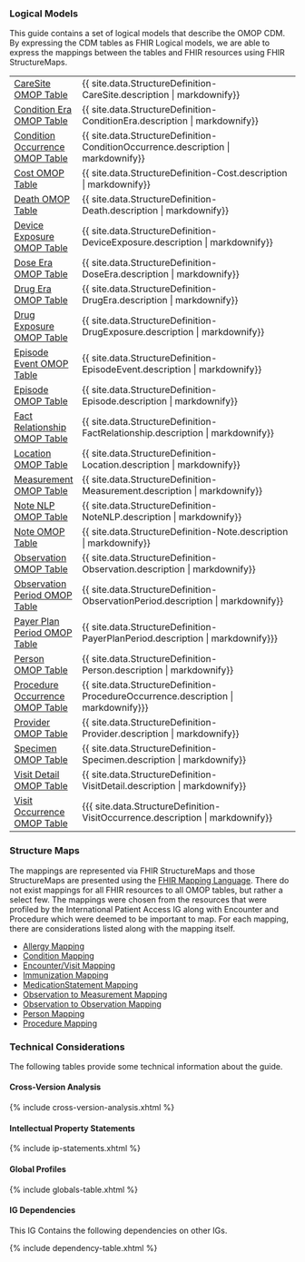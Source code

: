 ### Logical Models
This guide contains a set of logical models that describe the OMOP CDM.  By expressing the CDM tables as FHIR Logical models, we are able to express the mappings between the tables and FHIR resources using FHIR StructureMaps.

<table class="grid">
      <col style="width:20%"/>
      <tbody>
         <tr>
            <td style="column-width:30%">
               <a href="StructureDefinition-CareSite.html"
                  title="StructureDefinition/CareSite">CareSite OMOP Table</a>
            </td>
            <td>{{ site.data.StructureDefinition-CareSite.description | markdownify}}</td>
         </tr>
         <tr>
            <td style="column-width:30%">
               <a href="StructureDefinition-ConditionEra.html"
                  title="StructureDefinition/ConditionEra">Condition Era OMOP Table</a>
            </td>
            <td>{{ site.data.StructureDefinition-ConditionEra.description | markdownify}}</td>
         </tr>
         <tr>
            <td style="column-width:30%">
               <a href="StructureDefinition-ConditionOccurrence.html"
                  title="StructureDefinition/ConditionOccurrence">Condition Occurrence OMOP Table</a>
            </td>
            <td>{{ site.data.StructureDefinition-ConditionOccurrence.description | markdownify}}</td>
         </tr>
         <tr>
            <td style="column-width:30%">
               <a href="StructureDefinition-Cost.html" title="StructureDefinition/Cost">Cost OMOP Table</a>
            </td>
            <td>{{ site.data.StructureDefinition-Cost.description | markdownify}}</td>
         </tr>
         <tr>
            <td style="column-width:30%">
               <a href="StructureDefinition-Death.html" title="StructureDefinition/Death">Death OMOP Table</a>
            </td>
            <td>{{ site.data.StructureDefinition-Death.description | markdownify}}</td>
         </tr>
         <tr>
            <td style="column-width:30%">
               <a href="StructureDefinition-DeviceExposure.html"
                  title="StructureDefinition/DeviceExposure">Device Exposure OMOP Table</a>
            </td>
            <td>{{ site.data.StructureDefinition-DeviceExposure.description | markdownify}}</td>
         </tr>
         <tr>
            <td style="column-width:30%">
               <a href="StructureDefinition-DoseEra.html"
                  title="StructureDefinition/DoseEra">Dose Era OMOP Table</a>
            </td>
            <td>{{ site.data.StructureDefinition-DoseEra.description | markdownify}}</td>
         </tr>
         <tr>
            <td style="column-width:30%">
               <a href="StructureDefinition-DrugEra.html"
                  title="StructureDefinition/DrugEra">Drug Era OMOP Table</a>
            </td>
            <td>{{ site.data.StructureDefinition-DrugEra.description | markdownify}}</td>
         </tr>
         <tr>
            <td style="column-width:30%">
               <a href="StructureDefinition-DrugExposure.html"
                  title="StructureDefinition/DrugExposure">Drug Exposure OMOP Table</a>
            </td>
            <td>{{ site.data.StructureDefinition-DrugExposure.description | markdownify}}</td>
         </tr>
         <tr>
            <td style="column-width:30%">
               <a href="StructureDefinition-EpisodeEvent.html"
                  title="StructureDefinition/EpisodeEvent">Episode Event OMOP Table</a>
            </td>
            <td>{{ site.data.StructureDefinition-EpisodeEvent.description | markdownify}}</td>
         </tr>
         <tr>
            <td style="column-width:30%">
               <a href="StructureDefinition-Episode.html"
                  title="StructureDefinition/Episode">Episode OMOP Table</a>
            </td>
            <td>{{ site.data.StructureDefinition-Episode.description | markdownify}}</td>
         </tr>
         <tr>
            <td style="column-width:30%">
               <a href="StructureDefinition-FactRelationship.html"
                  title="StructureDefinition/FactRelationship">Fact Relationship OMOP Table</a>
            </td>
            <td>{{ site.data.StructureDefinition-FactRelationship.description | markdownify}}</td>
         </tr>
         <tr>
            <td style="column-width:30%">
               <a href="StructureDefinition-Location.html"
                  title="StructureDefinition/Location">Location OMOP Table</a>
            </td>
            <td>{{ site.data.StructureDefinition-Location.description | markdownify}}</td>
         </tr>
         <tr>
            <td style="column-width:30%">
               <a href="StructureDefinition-Measurement.html"
                  title="StructureDefinition/Measurement">Measurement OMOP Table</a>
            </td>
            <td>{{ site.data.StructureDefinition-Measurement.description | markdownify}}</td>
         </tr>
         <tr>
            <td style="column-width:30%">
               <a href="StructureDefinition-NoteNLP.html"
                  title="StructureDefinition/NoteNLP">Note NLP OMOP Table</a>
            </td>
            <td>{{ site.data.StructureDefinition-NoteNLP.description | markdownify}}</td>
         </tr>
         <tr>
            <td style="column-width:30%">
               <a href="StructureDefinition-Note.html" title="StructureDefinition/Note">Note OMOP Table</a>
            </td>
            <td>{{ site.data.StructureDefinition-Note.description | markdownify}}</td>
         </tr>
         <tr>
            <td style="column-width:30%">
               <a href="StructureDefinition-Observation.html"
                  title="StructureDefinition/Observation">Observation OMOP Table</a>
            </td>
            <td>{{ site.data.StructureDefinition-Observation.description | markdownify}}</td>
         </tr>
         <tr>
            <td style="column-width:30%">
               <a href="StructureDefinition-ObservationPeriod.html"
                  title="StructureDefinition/ObservationPeriod">Observation Period OMOP Table</a>
            </td>
            <td>{{ site.data.StructureDefinition-ObservationPeriod.description | markdownify}}</td>
         </tr>
         <tr>
            <td style="column-width:30%">
               <a href="StructureDefinition-PayerPlanPeriod.html"
                  title="StructureDefinition/PayerPlanPeriod">Payer Plan Period OMOP Table</a>
            </td>
            <td>{{ site.data.StructureDefinition-PayerPlanPeriod.description | markdownify}}}</td>
         </tr>
         <tr>
            <td style="column-width:30%">
               <a href="StructureDefinition-Person.html"
                  title="StructureDefinition/Person">Person OMOP Table</a>
            </td>
            <td>{{ site.data.StructureDefinition-Person.description | markdownify}}</td>
         </tr>
         <tr>
            <td style="column-width:30%">
               <a href="StructureDefinition-ProcedureOccurrence.html"
                  title="StructureDefinition/ProcedureOccurrence">Procedure Occurrence OMOP Table</a>
            </td>
            <td>{{ site.data.StructureDefinition-ProcedureOccurrence.description | markdownify}}}</td>
         </tr>
         <tr>
            <td style="column-width:30%">
               <a href="StructureDefinition-Provider.html"
                  title="StructureDefinition/Provider">Provider OMOP Table</a>
            </td>
            <td>{{ site.data.StructureDefinition-Provider.description | markdownify}}</td>
         </tr>
         <tr>
            <td style="column-width:30%">
               <a href="StructureDefinition-Specimen.html"
                  title="StructureDefinition/Specimen">Specimen OMOP Table</a>
            </td>
            <td>{{ site.data.StructureDefinition-Specimen.description | markdownify}}</td>
         </tr>
         <tr>
            <td style="column-width:30%">
               <a href="StructureDefinition-VisitDetail.html"
                  title="StructureDefinition/VisitDetail">Visit Detail OMOP Table</a>
            </td>
            <td>{{ site.data.StructureDefinition-VisitDetail.description | markdownify}}</td>
         </tr>
         <tr>
            <td style="column-width:30%">
               <a href="StructureDefinition-VisitOccurrence.html"
                  title="StructureDefinition/VisitOccurrence">Visit Occurrence OMOP Table</a>
            </td>
            <td>{{{ site.data.StructureDefinition-VisitOccurrence.description | markdownify}}</td>
         </tr>
      </tbody>
   </table>

### Structure Maps
The mappings are represented via FHIR StructureMaps and those StructureMaps are presented using the [FHIR Mapping Language](https://hl7.org/fhir/mapping-language.html).  There do not exist mappings for all FHIR resources to all OMOP tables, but rather a select few.  The mappings were chosen from the resources that were profiled by the International Patient Access IG along with Encounter and Procedure which were deemed to be important to map.  For each mapping, there are considerations listed along with the mapping itself.

* [Allergy Mapping](StructureMap-AllergyMap.html)
* [Condition Mapping](StructureMap-ConditionMap.html)
* [Encounter/Visit Mapping](StructureMap-EncounterVisitMap.html)
* [Immunization Mapping](StructureMap-ImmunizationMap.html)
* [MedicationStatement Mapping](StructureMap-MedicationMap.html)
* [Observation to Measurement Mapping](StructureMap-MeasurementMap.html)
* [Observation to Observation Mapping](StructureMap-ObservationMap.html)
* [Person Mapping](StructureMap-PersonMap.html)
* [Procedure Mapping](StructureMap-ProcedureMap.html)

### Technical Considerations
The following tables provide some technical information about the guide.

#### Cross-Version Analysis
{% include cross-version-analysis.xhtml %}

#### Intellectual Property Statements
{% include ip-statements.xhtml %}

#### Global Profiles

{% include globals-table.xhtml %}

#### IG Dependencies

This IG Contains the following dependencies on other IGs.

{% include dependency-table.xhtml %}
